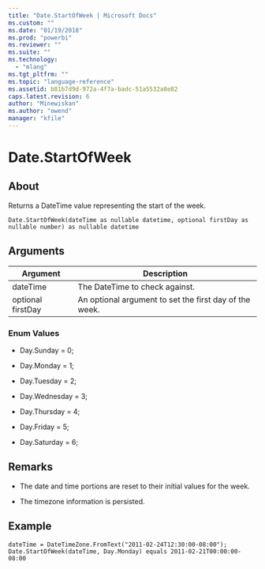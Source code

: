 ```yaml
---
title: "Date.StartOfWeek | Microsoft Docs"
ms.custom: ""
ms.date: "01/19/2018"
ms.prod: "powerbi"
ms.reviewer: ""
ms.suite: ""
ms.technology: 
  - "mlang"
ms.tgt_pltfrm: ""
ms.topic: "language-reference"
ms.assetid: b81b7d9d-972a-4f7a-badc-51a5532a8e82
caps.latest.revision: 6
author: "Minewiskan"
ms.author: "owend"
manager: "kfile"
---
```

# Date.StartOfWeek

  
## About  
Returns a DateTime value representing the start of the week.  
  
```  
Date.StartOfWeek(dateTime as nullable datetime, optional firstDay as nullable number) as nullable datetime  
```  
  
## Arguments  
  
|Argument|Description|  
|------------|---------------|  
|dateTime|The DateTime to check against.|  
|optional firstDay|An optional argument to set the first day of the week.|  
  
### Enum Values  
  
-   Day.Sunday = 0;  
  
-   Day.Monday = 1;  
  
-   Day.Tuesday = 2;  
  
-   Day.Wednesday = 3;  
  
-   Day.Thursday = 4;  
  
-   Day.Friday = 5;  
  
-   Day.Saturday = 6;  
  
## Remarks  
  
-   The date and time portions are reset to their initial values for the week.  
  
-   The timezone information is persisted.  
  
## Example  
  
```  
dateTime = DateTimeZone.FromText("2011-02-24T12:30:00-08:00");   
Date.StartOfWeek(dateTime, Day.Monday) equals 2011-02-21T00:00:00-08:00  
```  
